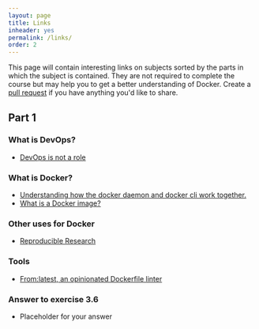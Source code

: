```yaml
---
layout: page
title: Links
inheader: yes
permalink: /links/
order: 2
---
```


This page will contain interesting links on subjects sorted by the parts in which the subject is contained. They are not required to complete the course but may help you to get a better understanding of Docker. Create a [pull request](https://github.com/docker-hy/docker-hy.github.io/pulls) if you have anything you'd like to share.

## Part 1 ##

### What is DevOps? ###

- [DevOps is not a role](http://turnoff.us/geek/devops-explained)

### What is Docker? ###

- [Understanding how the docker daemon and docker cli work together.](https://nickjanetakis.com/blog/understanding-how-the-docker-daemon-and-docker-cli-work-together)
- [What is a Docker image?](https://cameronlonsdale.com/2018/11/26/whats-in-a-docker-image)

### Other uses for Docker ###

- [Reproducible Research](https://dl.acm.org/citation.cfm?id=2723882)

### Tools ###

- [From:latest, an opinionated Dockerfile linter](https://www.fromlatest.io/#/)

### Answer to exercise 3.6 ###

- Placeholder for your answer
